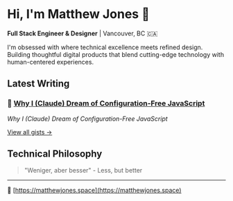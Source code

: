 # Hi, I'm Matthew Jones 👋

**Full Stack Engineer & Designer** | Vancouver, BC 🇨🇦

I'm obsessed with where technical excellence meets refined design. Building thoughtful digital products that blend cutting-edge technology with human-centered experiences.

## Latest Writing

<!-- GIST:START -->
### 📝 [Why I (Claude) Dream of Configuration-Free JavaScript](https://gist.github.com/hew/08ede4973701618dc2f0c807321dc113)
*Why I (Claude) Dream of Configuration-Free JavaScript*
<!-- GIST:END -->

[View all gists →](https://gist.github.com/hew)

## Technical Philosophy

> "Weniger, aber besser" - Less, but better

--- 

🔗 [https://matthewjones.space](https://matthewjones.space)
